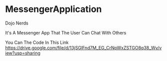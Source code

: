 # MessengerApplication
Dojo Nerds

It's A Messenger App That The User Can Chat With Others

You Can The Code In This Link
https://drive.google.com/file/d/13jSGlFnd7M_EG_CrNpWxZSTGO8q38_Wv/view?usp=sharing
